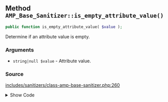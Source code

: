 ## Method `AMP_Base_Sanitizer::is_empty_attribute_value()`

```php
public function is_empty_attribute_value( $value );
```

Determine if an attribute value is empty.

### Arguments

* `string|null $value` - Attribute value.

### Source

[includes/sanitizers/class-amp-base-sanitizer.php:260](https://github.com/ampproject/amp-wp/blob/develop/includes/sanitizers/class-amp-base-sanitizer.php#L260-L262)

<details>
<summary>Show Code</summary>

```php
public function is_empty_attribute_value( $value ) {
	return ! isset( $value ) || '' === $value;
}
```

</details>
